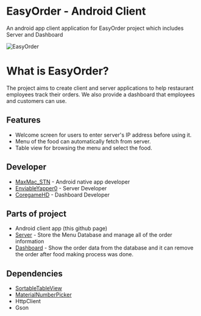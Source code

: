 # EasyOrder - Android Client
An android app client application for EasyOrder project which includes Server and Dashboard

![EasyOrder](https://raw.githubusercontent.com/maxmacstn/EasyOrder-Android-Client/master/images/git_header1.png?token=AS27iSJKiGgsbMpqo2Xk1E9-zi4Gvg70ks5aHOYowA%3D%3D)

# What is EasyOrder?
The project aims to create client and server applications to help restaurant employees track their orders. We also provide a dashboard that employees and customers can use.

## Features
- Welcome screen for users to enter server's IP address before using it.
- Menu of the food can automatically fetch from server.
- Table view for browsing the menu and select the food.

## Developer
- [MaxMac_STN](https://github.com/maxmacstn) - Android native app developer
- [EnviableYapper0](https://github.com/EnviableYapper0) - Server Developer
- [CoregameHD](https://github.com/coregameHD) - Dashboard Developer

## Parts of project
- Android client app (this github page)
- [Server](https://github.com/EnviableYapper0/EasyOrderServer) - Store the Menu Database and manage all of the order information
- [Dashboard](https://github.com/coregameHD/EasyOrderDashboard) - Show the order data from the database and it can remove the order after food making process was done.

## Dependencies
- [SortableTableView](https://github.com/ISchwarz23/SortableTableView)
- [MaterialNumberPicker](https://github.com/KasualBusiness/MaterialNumberPicker)
- HttpClient
- Gson
